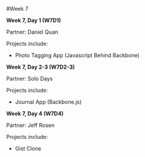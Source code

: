 #Week 7

**Week 7, Day 1 (W7D1)**

Partner: Daniel Quan

Projects include:

* Photo Tagging App (Javascript Behind Backbone)

**Week 7, Day 2-3 (W7D2-3)**

Partner: Solo Days

Projects include:

* Journal App (Backbone.js)

**Week 7, Day 4 (W7D4)**

Partner: Jeff Rosen

Projects include:

* Gist Clone
